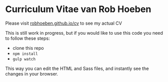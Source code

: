 # Curriculum Vitae van Rob Hoeben

Please visit [robhoeben.github.io/cv](robhoeben.github.io/cv) to see my actual CV

This is still work in progress, but if you would like to use this code you need to follow these steps:

- clone this repo
- `npm install`
- `gulp watch`

This way you can edit the HTML and Sass files, and instantly see the changes in your browser.